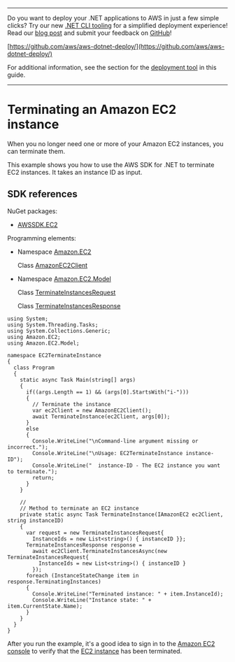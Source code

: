 --------

Do you want to deploy your \.NET applications to AWS in just a few simple clicks? Try our new [\.NET CLI tooling](https://www.nuget.org/packages/AWS.Deploy.Tools/) for a simplified deployment experience\! Read our [blog post](https://aws.amazon.com/blogs/developer/reimagining-the-aws-net-deployment-experience/) and submit your feedback on [GitHub](https://github.com/aws/aws-dotnet-deploy)\!

 [https://github.com/aws/aws-dotnet-deploy/](https://github.com/aws/aws-dotnet-deploy/)

For additional information, see the section for the [deployment tool](https://docs.aws.amazon.com/sdk-for-net/v3/developer-guide/deployment-tool.html) in this guide\.

--------

# Terminating an Amazon EC2 instance<a name="terminate-instance"></a>

When you no longer need one or more of your Amazon EC2 instances, you can terminate them\.

This example shows you how to use the AWS SDK for \.NET to terminate EC2 instances\. It takes an instance ID as input\.

## SDK references<a name="w131aac23c15c19c19c11b7b1"></a>

NuGet packages:
+ [AWSSDK\.EC2](https://www.nuget.org/packages/AWSSDK.EC2)

Programming elements:
+ Namespace [Amazon\.EC2](https://docs.aws.amazon.com/sdkfornet/v3/apidocs/items/EC2/NEC2.html)

  Class [AmazonEC2Client](https://docs.aws.amazon.com/sdkfornet/v3/apidocs/items/EC2/TEC2Client.html)
+ Namespace [Amazon\.EC2\.Model](https://docs.aws.amazon.com/sdkfornet/v3/apidocs/items/EC2/NEC2Model.html)

  Class [TerminateInstancesRequest](https://docs.aws.amazon.com/sdkfornet/v3/apidocs/items/EC2/TTerminateInstancesRequest.html)

  Class [TerminateInstancesResponse](https://docs.aws.amazon.com/sdkfornet/v3/apidocs/items/EC2/TTerminateInstancesResponse.html)

```
using System;
using System.Threading.Tasks;
using System.Collections.Generic;
using Amazon.EC2;
using Amazon.EC2.Model;

namespace EC2TerminateInstance
{
  class Program
  {
    static async Task Main(string[] args)
    {
      if((args.Length == 1) && (args[0].StartsWith("i-")))
      {
        // Terminate the instance
        var ec2Client = new AmazonEC2Client();
        await TerminateInstance(ec2Client, args[0]);
      }
      else
      {
        Console.WriteLine("\nCommand-line argument missing or incorrect.");
        Console.WriteLine("\nUsage: EC2TerminateInstance instance-ID");
        Console.WriteLine("  instance-ID - The EC2 instance you want to terminate.");
        return;
      }
    }

    //
    // Method to terminate an EC2 instance
    private static async Task TerminateInstance(IAmazonEC2 ec2Client, string instanceID)
    {
      var request = new TerminateInstancesRequest{
        InstanceIds = new List<string>() { instanceID }};
      TerminateInstancesResponse response =
        await ec2Client.TerminateInstancesAsync(new TerminateInstancesRequest{
          InstanceIds = new List<string>() { instanceID }
        });
      foreach (InstanceStateChange item in response.TerminatingInstances)
      {
        Console.WriteLine("Terminated instance: " + item.InstanceId);
        Console.WriteLine("Instance state: " + item.CurrentState.Name);
      }
    }
  }
}
```

After you run the example, it's a good idea to sign in to the [Amazon EC2 console](https://console.aws.amazon.com/ec2/) to verify that the [EC2 instance](https://console.aws.amazon.com/ec2/v2/home#Instances) has been terminated\.